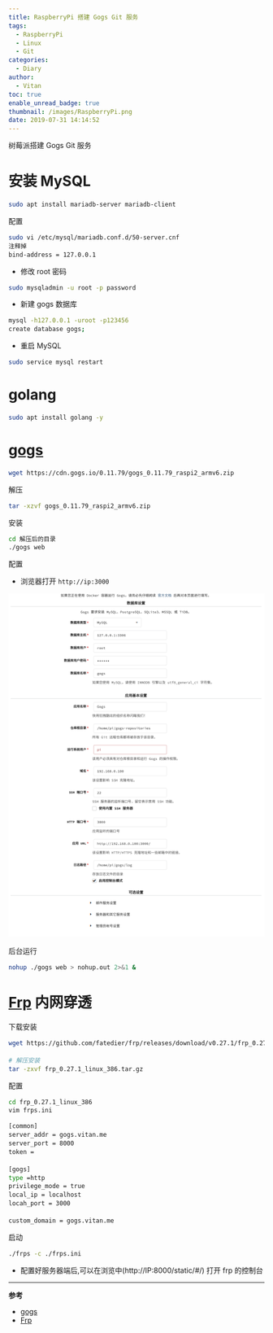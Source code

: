 ```yaml
---
title: RaspberryPi 搭建 Gogs Git 服务
tags:
  - RaspberryPi
  - Linux
  - Git
categories:
  - Diary
author:
  - Vitan
toc: true
enable_unread_badge: true
thumbnail: /images/RaspberryPi.png
date: 2019-07-31 14:14:52
---
```

树莓派搭建 Gogs Git 服务
<!--more-->
# 安装 MySQL
```bash
sudo apt install mariadb-server mariadb-client 
```
配置
```bash
sudo vi /etc/mysql/mariadb.conf.d/50-server.cnf 
注释掉 
bind-address = 127.0.0.1
```

- 修改 root 密码

```bash
sudo mysqladmin -u root -p password 
```

- 新建 gogs 数据库

```bash
mysql -h127.0.0.1 -uroot -p123456
create database gogs;
```

- 重启 MySQL

```bash
sudo service mysql restart
```
# golang
```bash
sudo apt install golang -y
```

# [gogs](https://gogs.io/)
```bash
wget https://cdn.gogs.io/0.11.79/gogs_0.11.79_raspi2_armv6.zip
```
解压
```bash
tar -xzvf gogs_0.11.79_raspi2_armv6.zip
```

安装
```bash
cd 解压后的目录
./gogs web
```

配置
- 浏览器打开 `http://ip:3000`

![](https://raw.githubusercontent.com/ivitan/Picture/master/20190731144809.png)

后台运行
```bash
nohup ./gogs web > nohup.out 2>&1 &
```
# [Frp](https://diannaobos.com/frp/) 内网穿透
下载安装
```bash
wget https://github.com/fatedier/frp/releases/download/v0.27.1/frp_0.27.1_linux_386.tar.gz
  
# 解压安装
tar -zxvf frp_0.27.1_linux_386.tar.gz
```

配置
```bash
cd frp_0.27.1_linux_386
vim frps.ini
```
```bash
[common]
server_addr = gogs.vitan.me
server_port = 8000
token = 

[gogs]
type =http
privilege_mode = true
local_ip = localhost
locah_port = 3000

custom_domain = gogs.vitan.me
```
启动
```bash
./frps -c ./frps.ini
```
- 配置好服务器端后,可以在浏览中(http://IP:8000/static/#/) 打开 frp 的控制台

---
**参考**
- [gogs](https://gogs.io/docs/installation/install_from_binary)
- [Frp](https://diannaobos.com/frp/)
